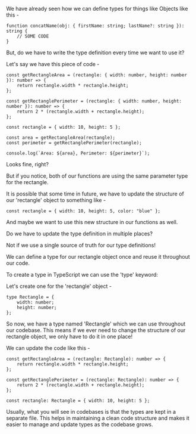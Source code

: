 We have already seen how we can define types for things like Objects like this -

    function concatName(obj: { firstName: string; lastName?: string }): string {
        // SOME CODE
    }

But, do we have to write the type definition every time we want to use it?

Let's say we have this piece of code -


    const getRectangleArea = (rectangle: { width: number, height: number }): number => {
        return rectangle.width * rectangle.height;
    };

    const getRectanglePerimeter = (rectangle: { width: number, height: number }): number => {
        return 2 * (rectangle.width + rectangle.height);
    };

    const rectangle = { width: 10, height: 5 };

    const area = getRectangleArea(rectangle);
    const perimeter = getRectanglePerimeter(rectangle);

    console.log(`Area: ${area}, Perimeter: ${perimeter}`);

Looks fine, right?

But if you notice, both of our functions are using the same parameter type for the rectangle.

It is possible that some time in future, we have to update the structure of our 'rectangle' object to something like -

    const rectangle = { width: 10, height: 5, color: "blue" };

And maybe we want to use this new structure in our functions as well. 

Do we have to update the type definition in multiple places? 

Not if we use a single source of truth for our type definitions!

We can define a type for our rectangle object once and reuse it throughout our code.

To create a type in TypeScript we can use the 'type' keyword:

Let's create one for the 'rectangle' object -

    type Rectangle = {
        width: number;
        height: number;
    };

So now, we have a type named 'Rectangle' which we can use throughout our codebase. This means if we ever need to change the structure of our rectangle object, we only have to do it in one place!

We can update the code like this -

    const getRectangleArea = (rectangle: Rectangle): number => {
        return rectangle.width * rectangle.height;
    };

    const getRectanglePerimeter = (rectangle: Rectangle): number => {
        return 2 * (rectangle.width + rectangle.height);
    };

    const rectangle: Rectangle = { width: 10, height: 5 };

Usually, what you will see in codebases is that the types are kept in a separate file. This helps in maintaining a clean code structure and makes it easier to manage and update types as the codebase grows.